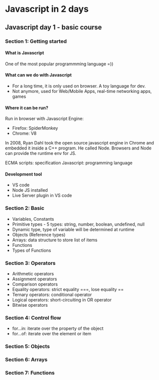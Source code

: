 # Javascript in 2 days

## Javascript day 1 - basic course

### Section 1: Getting started
#### What is Javascript
One of the most popular programmming language =))
#### What can we do with Javascript

- For a long time, it is only used on browser. A toy language for dev.
- Not anymore, used for Web/Mobile Apps, real-time networking apps, games
#### Where it can be run?
Run in browser with Javascript Engine:
- Firefox: SpiderMonkey
- Chrome: V8

In 2008, Ryan Dahl took the open source javascript engine in Chrome and embedded it inside a C++ program. He called Node. Browsers and Node can provide the runtime env for JS.

ECMA scripts: specification
Javascript: programming language

#### Development tool

- VS code
- Node JS installed
- Live Server plugin in VS code

### Section 2: Basic

- Variables, Constants
- Primitive types - 5 types: string, number, boolean, undefined, null
- Dynamic type, type of variable will be determined at runtime
- Objects (Reference types)
- Arrays: data structure to store list of items
- Functions
- Types of Functions

### Section 3: Operators

- Arithmetic operators
- Assignment operators
- Comparison operators
- Equality operators: strict equality ===, lose equality ==
- Ternary operators: conditional operator
- Logical operators: short-circuiting in OR operator
- Bitwise operators

### Section 4: Control flow

- for...in: iterate over the property of the object
- for...of: iterate over the element or item

### Section 5: Objects
### Section 6: Arrays
### Section 7: Functions
